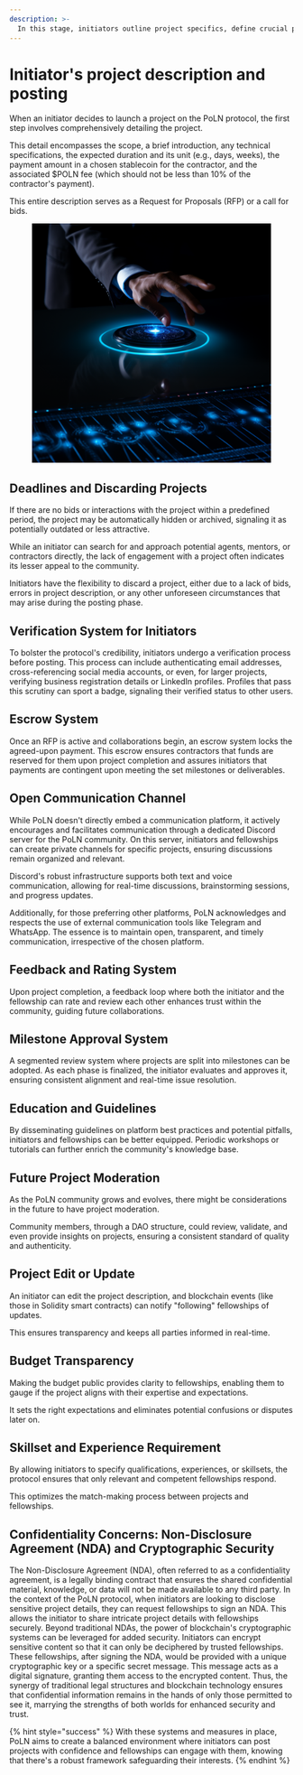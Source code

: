 ```yaml
---
description: >-
  In this stage, initiators outline project specifics, define crucial parameters, tackle potential confidentiality issues, and establish a foundation for successful engagements within the PoLN ecosystem.
---
```


# Initiator's project description and posting

When an initiator decides to launch a project on the PoLN protocol, the first step involves comprehensively detailing the project.

This detail encompasses the scope, a brief introduction, any technical specifications, the expected duration and its unit (e.g., days, weeks), the payment amount in a chosen stablecoin for the contractor, and the associated $POLN fee (which should not be less than 10% of the contractor's payment).&#x20;

This entire description serves as a Request for Proposals (RFP) or a call for bids.

<figure><img src="../../.gitbook/assets/initiator_start.png" alt="" width="563"><figcaption></figcaption></figure>

## Deadlines and Discarding Projects

If there are no bids or interactions with the project within a predefined period, the project may be automatically hidden or archived, signaling it as potentially outdated or less attractive.&#x20;

While an initiator can search for and approach potential agents, mentors, or contractors directly, the lack of engagement with a project often indicates its lesser appeal to the community.&#x20;

Initiators have the flexibility to discard a project, either due to a lack of bids, errors in project description, or any other unforeseen circumstances that may arise during the posting phase.

## Verification System for Initiators

To bolster the protocol's credibility, initiators undergo a verification process before posting. This process can include authenticating email addresses, cross-referencing social media accounts, or even, for larger projects, verifying business registration details or LinkedIn profiles. Profiles that pass this scrutiny can sport a badge, signaling their verified status to other users.

## Escrow System

Once an RFP is active and collaborations begin, an escrow system locks the agreed-upon payment. This escrow ensures contractors that funds are reserved for them upon project completion and assures initiators that payments are contingent upon meeting the set milestones or deliverables.

## Open Communication Channel

While PoLN doesn't directly embed a communication platform, it actively encourages and facilitates communication through a dedicated Discord server for the PoLN community. On this server, initiators and fellowships can create private channels for specific projects, ensuring discussions remain organized and relevant.&#x20;

Discord's robust infrastructure supports both text and voice communication, allowing for real-time discussions, brainstorming sessions, and progress updates.&#x20;

Additionally, for those preferring other platforms, PoLN acknowledges and respects the use of external communication tools like Telegram and WhatsApp. The essence is to maintain open, transparent, and timely communication, irrespective of the chosen platform.

## Feedback and Rating System

Upon project completion, a feedback loop where both the initiator and the fellowship can rate and review each other enhances trust within the community, guiding future collaborations.

## Milestone Approval System

A segmented review system where projects are split into milestones can be adopted. As each phase is finalized, the initiator evaluates and approves it, ensuring consistent alignment and real-time issue resolution.

## Education and Guidelines

By disseminating guidelines on platform best practices and potential pitfalls, initiators and fellowships can be better equipped. Periodic workshops or tutorials can further enrich the community's knowledge base.

## Future Project Moderation

As the PoLN community grows and evolves, there might be considerations in the future to have project moderation.&#x20;

Community members, through a DAO structure, could review, validate, and even provide insights on projects, ensuring a consistent standard of quality and authenticity.

## Project Edit or Update

An initiator can edit the project description, and blockchain events (like those in Solidity smart contracts) can notify "following" fellowships of updates.&#x20;

This ensures transparency and keeps all parties informed in real-time.

## Budget Transparency

Making the budget public provides clarity to fellowships, enabling them to gauge if the project aligns with their expertise and expectations.&#x20;

It sets the right expectations and eliminates potential confusions or disputes later on.

## Skillset and Experience Requirement

By allowing initiators to specify qualifications, experiences, or skillsets, the protocol ensures that only relevant and competent fellowships respond.&#x20;

This optimizes the match-making process between projects and fellowships.

## Confidentiality Concerns: Non-Disclosure Agreement (NDA) and Cryptographic Security

The Non-Disclosure Agreement (NDA), often referred to as a confidentiality agreement, is a legally binding contract that ensures the shared confidential material, knowledge, or data will not be made available to any third party. In the context of the PoLN protocol, when initiators are looking to disclose sensitive project details, they can request fellowships to sign an NDA. This allows the initiator to share intricate project details with fellowships securely. Beyond traditional NDAs, the power of blockchain's cryptographic systems can be leveraged for added security. Initiators can encrypt sensitive content so that it can only be deciphered by trusted fellowships. These fellowships, after signing the NDA, would be provided with a unique cryptographic key or a specific secret message. This message acts as a digital signature, granting them access to the encrypted content. Thus, the synergy of traditional legal structures and blockchain technology ensures that confidential information remains in the hands of only those permitted to see it, marrying the strengths of both worlds for enhanced security and trust.

{% hint style="success" %}
With these systems and measures in place, PoLN aims to create a balanced environment where initiators can post projects with confidence and fellowships can engage with them, knowing that there's a robust framework safeguarding their interests.
{% endhint %}

